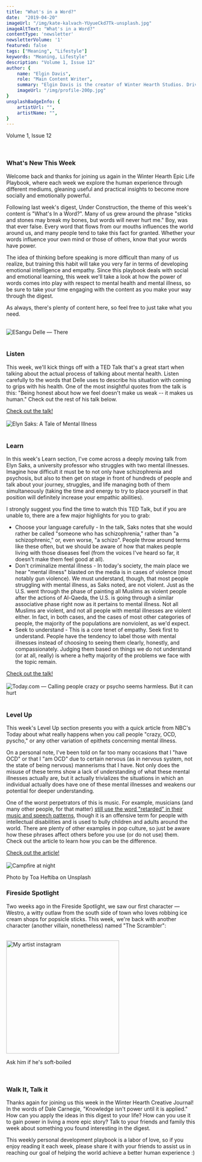 ```yaml
---
title: "What's in a Word?"
date:  "2019-04-20"
imageUrl: "/img/kate-kalvach-YUyueCkd7Tk-unsplash.jpg"
imageAltText: "What's in a Word?"
contentType: 'newsletter'
newsletterVolume: '1'
featured: false
tags: ["Meaning", "Lifestyle"]
keywords: "Meaning, Lifestyle"
description: "Volume 1, Issue 12"
author: {
    name: "Elgin Davis",
    role: "Main Content Writer",
    summary: "Elgin Davis is the creator of Winter Hearth Studios. Driven by a passionate spirit and boundless curiosity, Davis' work seeks to explore the depths of humanity and what it might look like to live a hyper-meaningful existence here on earth.",
    imageUrl: "/img/profile-200p.jpg" 
}
unsplashBadgeInfo: {
    artistUrl: "",
    artistName: "",
}
---
```


Volume 1, Issue 12

<br>

### What's New This Week
Welcome back and thanks for joining us again in the Winter Hearth Epic Life Playbook, where each week we explore the human experience through different mediums, gleaning useful and practical insights to become more socially and emotionally powerful. 

Following last week's digest, Under Construction, the theme of this week's content is "What's In a Word?".  Many of us grew around the phrase "sticks and stones may break my bones, but words will never hurt me." Boy, was that ever false. Every word that flows from our mouths influences the world around us, and many people tend to take this fact for granted. Whether your words influence your own mind or those of others, know that your words have power.

The idea of thinking before speaking is more difficult than many of us realize, but training this habit will take you very far in terms of developing emotional intelligence and empathy. Since this playbook deals with social and emotional learning, this week we'll take a look at how the power of words comes into play with respect to mental health and mental illness, so be sure to take your time engaging with the content as you make your way through the digest. 

As always, there's plenty of content here, so feel free to just take what you need.

<br>
<div class='text-center pt-20 pb-20'>
    <img src='https://gallery.mailchimp.com/82935dc1a750f772912d12316/images/220c81ed-5099-4e6b-a493-34bd728fe7a9.png' alt='ESangu Delle — There's no shame in taking care of your mental health'/>
</div>
<br>

### Listen
This week, we'll kick things off with a TED Talk that's a great start when talking about the actual process of talking about mental health. Listen carefully to the words that Delle uses to describe his situation with coming to grips with his health.  One of the most insightful quotes from the talk is this: "Being honest about how we feel doesn't make us weak -- it makes us human." Check out the rest of his talk below.


<div class='text-center pt-20 pb-20'>
    <a rel='noopener noreferrer' class='primary-btn' href='https://www.ted.com/talks/sangu_delle_there_s_no_shame_in_taking_care_of_your_mental_health?referrer=playlist-the_struggle_of_mental_health'> Check out the talk!</a>
</div>

<br>
<div class='text-center pt-20 pb-20'>
    <img src='https://gallery.mailchimp.com/82935dc1a750f772912d12316/images/133f8f86-bff3-4fd8-b29a-453b47ae096f.png' alt='Elyn Saks: A Tale of Mental Illness'/>
</div>
<br>

### Learn
 
In this week's Learn section, I've come across a deeply moving talk from Elyn Saks, a university professor who struggles with two mental illnesses. Imagine how difficult it must be to not only have schizophrenia and psychosis, but also to then get on stage in front of hundreds of people and talk about your journey, struggles, and life managing both of them simultaneously (taking the time and energy to try to place yourself in that position will definitely increase your empathic abilities).

I strongly suggest you find the time to watch this TED Talk, but if you are unable to, there are a few major highlights for you to grab:

- Choose your language carefully - In the talk, Saks notes that she would rather be called "someone who has schizophrenia," rather than "a schizophrenic," or, even worse, "a schizo". People throw around terms like these often, but we should be aware of how that makes people living with those diseases feel (from the voices I've heard so far, it doesn't make them feel good at all).
- Don't criminalize mental illness - In today's society, the main place we hear "mental illness" blasted on the media is in cases of violence (most notably gun violence). We must understand, though, that most people struggling with mental illness, as Saks noted, are not violent. Just as the U.S. went through the phase of painting all Muslims as violent people after the actions of Al-Qaeda, the U.S. is going through a similar associative phase right now as it pertains to mental illness. Not all Muslims are violent, and not all people with mental illnesses are violent either. In fact, in both cases, and the cases of most other categories of people, the majority of the populations are nonviolent, as we'd expect.
- Seek to understand - This is a core tenet of empathy. Seek first to understand. People have the tendency to label those with mental illnesses instead of choosing to seeing them clearly, honestly, and compassionately. Judging them based on things we do not understand (or at all, really) is where a hefty majority of the problems we face with the topic remain.

<div class='text-center pt-20 pb-20'>
    <a rel='noopener noreferrer' class='primary-btn' href='https://www.youtube.com/watch?v=f6CILJA110Y'> Check out the talk!</a>
</div>

<br>
<div class='text-center pt-20 pb-20'>
    <img src='https://gallery.mailchimp.com/82935dc1a750f772912d12316/images/1cdedb56-f8bf-44cf-a4c6-7e6929d13f95.png' alt='Today.com —  Calling people crazy or psycho seems harmless. But it can hurt'/>
</div>
<br>

### Level Up
 
This week's Level Up section presents you with a quick article from NBC's Today about what really happens when you call people "crazy, OCD, pyscho," or any other variation of epithets concerning mental illness.

On a personal note, I've been told on far too many occasions that I "have OCD" or that I "am OCD" due to certain nervous (as in nervous system, not the state of being nervous) mannerisms that I have. Not only does the misuse of these terms show a lack of understanding of what these mental illnesses actually are, but it actually trivializes the situations in which an individual actually does have one of these mental illnesses and weakens our potential for deeper understanding.

One of the worst perpetrators of this is music. For example, musicians (and many other people, for that matter) [still use the word "retarded" in their music and speech patterns](https://rudermanfoundation.org/foundation-calls-out-eminem-and-beyonce-for-use-of-the-word-retarded-in-new-song-and-to-use-their-celebrity-to-stop-bullying-of-people-with-disabilities/), though it is an offensive term for people with intellectual disabilities and is used to bully children and adults around the world. There are plenty of other examples in pop culture, so just be aware how these phrases affect others before you use (or do not use) them. Check out the article to learn how you can be the difference.

<div class='text-center pt-20 pb-20'>
    <a rel='noopener noreferrer' class='primary-btn' href='https://www.today.com/health/calling-people-crazy-ocd-or-psycho-has-negative-impacts-t111216'> Check out the article!</a>
</div>

<br>

<div class='text-center pt-20 pb-20'>
    <img src='https://gallery.mailchimp.com/82935dc1a750f772912d12316/images/44635994-05b0-4f93-9110-f4c83f8bf9d9.jpg' alt='Campfire at night'/>
    <p class="photo-credit"> 
        Photo by Toa Heftiba on Unsplash
    </p>
</div>

### Fireside Spotlight

Two weeks ago in the Fireside Spotlight, we saw our first character — Westro, a witty outlaw from the south side of town who loves robbing ice cream shops for popsicle sticks. This week, we're back with another character (another villain, nonetheless) named "The Scrambler":

<br>
<div class='text-center pt-20 pb-20'>
    <a rel='noopener noreferrer' target='_blank' href='https://www.instagram.com/adronite/'>
        <img height=300 src='https://gallery.mailchimp.com/82935dc1a750f772912d12316/images/ae1ea6dc-6a9f-4f55-a3c9-ec00af0e7571.jpg' alt='My artist instagram'/>
    </a>
    <p>Ask him if he's soft-boiled</p>
</div>
<br>

### Walk It, Talk it

Thanks again for joining us this week in the Winter Hearth Creative Journal! In the words of Dale Carnegie, "Knowledge isn't power until it is applied." How can you apply the ideas in this digest to your life? How can you use it to gain power in living a more epic story? Talk to your friends and family this week about something you found interesting in the digest.


This weekly personal development playbook is a labor of love, so if you enjoy reading it each week, please share it with your friends to assist us in reaching our goal of helping the world achieve a better human experience :)

